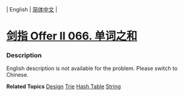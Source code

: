 | English | [简体中文](README.md) |

# [剑指 Offer II 066. 单词之和](https://leetcode.cn/problems/z1R5dt)
 ### Description
<p>English description is not available for the problem. Please switch to Chinese.</p>

**Related Topics**  [Design](https://leetcode.cn/tag/design) [Trie](https://leetcode.cn/tag/trie) [Hash Table](https://leetcode.cn/tag/hash-table) [String](https://leetcode.cn/tag/string) 